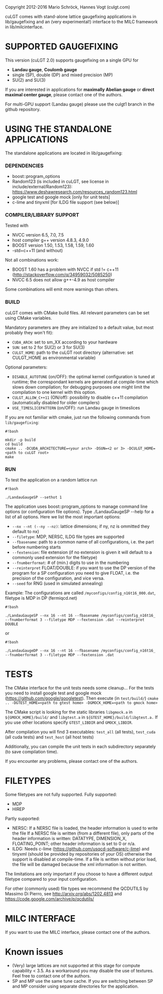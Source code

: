 Copyright 2012-2016 Mario Schröck, Hannes Vogt (culgt.com)

cuLGT comes with stand-alone lattice gaugefixing applications in lib/gaugefixing and
an (very experimental!) interface to the MILC framework in lib/milcinterface.


# SUPPORTED GAUGEFIXING #
This version (cuLGT 2.0) supports gaugefixing on a single GPU for

* **Landau gauge**, **Coulomb gauge** 
* single (SP), double (DP) and mixed precision (MP)
* SU(2) and SU(3)

If you are interested in applications for **maximally Abelian gauge** or **direct maximal center gauge**,
please contact one of the authors.

For multi-GPU support (Landau gauge) please use the culgt1 branch in the github repository.

# USING THE STANDALONE APPLICATIONS #
The standalone applications are located in lib/gaugefixing:

### DEPENDENCIES ###
* boost::program_options
* Random123 (is included in cuLGT, see license in include/external/Random123): https://www.deshawresearch.com/resources_random123.html
* google test and google mock [only for unit tests]
* c-lime and tinyxml [for ILDG file support (see below)]

### COMPILER/LIBRARY SUPPORT ###
Tested with

* NVCC version 6.5, 7.0, 7.5
* host compiler g++ version 4.8.3, 4.9.0
* BOOST version 1.50, 1.53, 1.58, 1.59, 1.60 
* -std=c++11 (and without)

Not all combinations work:

* BOOST 1.60 has a problem with NVCC if std != c++11 (http://stackoverflow.com/q/34959032/5085250)
* NVCC 6.5 does not allow g++-4.9 as host compiler

Some combinations will emit more warnings than others.

### BUILD ###

cuLGT comes with CMake build files. All relevant parameters can be set using CMake variables.

Mandatory parameters are (they are initialized to a default value, but most probably they won't fit):

* `CUDA_ARCH`: set to sm_XX according to your hardware
* `SUN`: set to 2 for SU(2) or 3 for SU(3)
* `CULGT_HOME`: path to the cuLGT root directory (alternative: set CULGT_HOME as environmental variable)

Optional parameters:

* `DISABLE_AUTOTUNE` (on/OFF): the optimal kernel configuration is tuned at runtime; the correspondant
   kernels are generated at compile-time which slows down compilation; for debugging purposes one might
   limit the compilation to one kernel with this option.
* `CULGT_ALLOW_C++11` (ON/off): possibility to disable c++11 compilation (automatically disabled for older compilers)
* `USE_TIMESLICEPATTERN` (on/OFF): run Landau gauge in timeslices

If you are not familiar with cmake, just run the following commands from `lib/gaugefixing`:


```
#!bash

mkdir -p build
cd build
cmake .. -DCUDA_ARCHITECTURE=<your arch> -DSUN=<2 or 3> -DCULGT_HOME=<path to cuLGT root>
make
```

 
### RUN ###

To test the application on a random lattice run

```
#!bash

./LandauGaugeSP --sethot 1
```

The application uses boost::program_options to manage command line options (or configuration file options).
Type ./LandauGaugeSP --help for a list of all options. Here we list the most important options:

* `--nx --nt (--ny --nz)`: lattice dimensions; if ny, nz is ommitted they default to nx)
* `--filetype`: MDP, NERSC, ILDG file types are supported
* `--fbasename`: path to a common name of all configurations, i.e. the part before numbering starts
* `--fextension`: file extension (if no extension is given it will default to a commonly used extension for the filetype)
* `--fnumberformat`: # of (min.) digits to use in the numbering
* `--reinterpret` FLOAT/DOUBLE: if you want to use the DP version of the program for a SP configuration you need to give FLOAT,
   i.e. the precision of the configuration, and vice versa.
* `--seed` for RNG (used in simulated annealing)

Example:
The configurations are called `/myconfigs/config_n16t16_000.dat`, filetype is MDP in DP (fermiqcd.net)

```
#!bash

./LandauGaugeSP --nx 16 --nt 16 --fbasename /myconfigs/config_n16t16_ --fnumberformat 3 --filetype MDP --fextension .dat --reinterpret DOUBLE
```

or

```
#!bash

./LandauGaugeDP --nx 16 --nt 16 --fbasename /myconfigs/config_n16t16_ --fnumberformat 3 --filetype MDP --fextension .dat
```

# TESTS #

The CMake interface for the unit tests needs some cleanup...
For the tests you need to install google test and google mock (https://github.com/google/googletest).
Then execute (in `test/build/`)
`cmake .. -DGTEST_HOME=<path to gtest home> -DGMOCK_HOME=<path to gmock home>`

The CMake script is looking for the static libraries `libgmock.a` in `${GMOCK_HOME}/build/` and `libgtest.a` in `${GTEST_HOME}/build/libgtest.a.`
If you use other locations specify `GTEST_LIBDIR` and `GMOCK_LIBDIR`.

After compilation you will find 3 executables: `test_all` (all tests), `test_cuda` (all cuda tests) and `test_host` (all host tests)

Additionally, you can compile the unit tests in each subdirectory separately (to save compilation time).

If you encounter any problems, please contact one of the authors.


# FILETYPES #

Some filetypes are not fully supported.
Fully supported:

* MDP
* HIREP

Partly supported:

* NERSC: If a NERSC file is loaded, the header information is used to write the file
          If a NERSC file is written (from a different file), only parts of the header information is written: DATATYPE, DIMENSION_X, FLOATING_POINT; other
          header information is set to 0 or n/a.
* ILDG:  Needs c-lime (https://github.com/usqcd-software/c-lime) and tinyxml (should be provided by repositories of your OS) otherwise the support is disabled
          at compile-time.
          If a file is written without prior load, the file will be damaged because the xml information is not written.

The limitations are only important if you choose to have a different output filetype compared to your input configuration.

For other (commonly used) file types we recommend the QCDUTILS by Massimo Di Pierro, see http://arxiv.org/abs/1202.4813 and https://code.google.com/archive/p/qcdutils/


# MILC INTERFACE #

If you want to use the MILC interface, please contact one of the authors.


# Known issues #

* (Very) large lattices are not supported at this stage for compute capability < 3.5. As a workaround you may disable the use of textures. Feel free to contact one of the authors.
* SP and MP use the same tune cache. If you are switching between SP and MP consider using separate directories for the application.